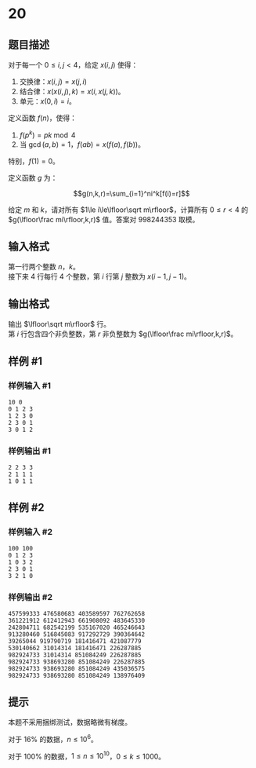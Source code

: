 # 20

## 题目描述

对于每一个 $0\le i,j<4$，给定 $x(i,j)$ 使得：

 1. 交换律：$x(i,j)=x(j,i)$
 2. 结合律：$x(x(i,j),k)=x(i,x(j,k))$。
 3. 单元：$x(0,i)=i$。

定义函数 $f(n)$，使得：

 1. $f(p^k)=pk\bmod 4$
 2. 当 $\gcd(a,b)=1$，$f(ab)=x(f(a),f(b))$。

特别，$f(1)=0$。

定义函数 $g$ 为：

$$g(n,k,r)=\sum_{i=1}^ni^k[f(i)=r]$$

给定 $m$ 和 $k$，请对所有 $1\le i\le\lfloor\sqrt m\rfloor$，计算所有 $0\le r<4$ 的 $g(\lfloor\frac mi\rfloor,k,r)$ 值。答案对 $998244353$ 取模。

## 输入格式

第一行两个整数 $n$，$k$。  
接下来 $4$ 行每行 $4$ 个整数，第 $i$ 行第 $j$ 整数为 $x(i-1,j-1)$。

## 输出格式

输出 $\lfloor\sqrt m\rfloor$ 行。  
第 $i$ 行包含四个非负整数，第 $r$ 非负整数为 $g(\lfloor\frac mi\rfloor,k,r)$。

## 样例 #1

### 样例输入 #1
```
10 0
0 1 2 3
1 2 3 0
2 3 0 1
3 0 1 2
```

### 样例输出 #1

```
2 2 3 3
2 1 1 1
1 0 1 1
```

## 样例 #2

### 样例输入 #2
```
100 100
0 1 2 3
1 0 3 2
2 3 0 1
3 2 1 0
```

### 样例输出 #2

```
457599333 476580683 403589597 762762658
361221912 612412943 661908092 483645330
242804711 682542199 535167020 465246643
913280460 516845083 917292729 390364642
39265044 919790719 181416471 421087779
530140662 31014314 181416471 226287885
982924733 31014314 851084249 226287885
982924733 938693280 851084249 226287885
982924733 938693280 851084249 435036575
982924733 938693280 851084249 138976409
```

## 提示

本题不采用捆绑测试，数据略微有梯度。

对于 $16\%$ 的数据，$n\le10^6$。

对于 $100\%$ 的数据，$1\le n\le 10^{10}$，$0\le k\le 1000$。

